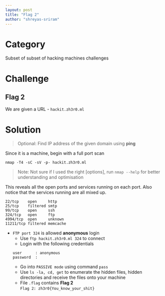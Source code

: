 ```yaml
---
layout: post
title: "Flag 2"
author: "shreyas-sriram"
---
```


# Category
Subset of subset of hacking machines challenges

# Challenge
## Flag 2
We are given a URL - ``` hackit.zh3r0.ml ```

# Solution

> Optional: Find IP address of the given domain using **ping**

Since it is a machine, begin with a full port scan

``` nmap -T4 -sC -sV -p- hackit.zh3r0.ml ```

> Note: Not sure if I used the right [options], run ``` nmap --help ``` for better understanding and optimisation

This reveals all the open ports and services running on each port. Also notice that the services running are all mixed up.

```
22/tcp    open     http
25/tcp    filtered smtp
99/tcp    open     ssh
324/tcp   open     ftp
4994/tcp  open     unknown
11211/tcp filtered memcache
```

* ``` FTP port 324 ``` is allowed **anonymous** login
	* Use ``` ftp hackit.zh3r0.ml 324 ``` to connect
	* Login with the following credentials
	```
	user      : anonymous
	password  :
	```
	* Go into ``` PASSIVE mode ``` using command ``` pass ```
	* Use ``` ls -la, cd, get ``` to enumerate the hidden files, hidden directories and receive the files onto your machine
	* File ``` .flag ``` contains **Flag 2**\
	``` Flag 2: zh3r0{You_know_your_shit} ```
